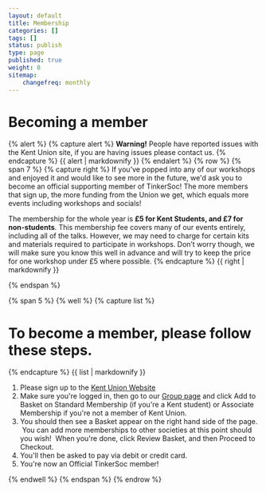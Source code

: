 ```yaml
---
layout: default 
title: Membership
categories: []
tags: []
status: publish
type: page
published: true
weight: 0
sitemap:
    changefreq: monthly
---
```

# Becoming a member #

{% alert %} {% capture alert %} **Warning!** People have reported issues with the Kent Union site, if you are having issues please contact us.  {% endcapture %} {{ alert | markdownify }} {% endalert %} 
{% row %}
{% span 7 %}
{% capture right %}
If you’ve popped into any of our workshops and enjoyed it and would like to see more in the future, we'd ask you to become an official supporting member of TinkerSoc! The more members that sign up, the more funding from the Union we get, which equals more events including workshops and socials!

The membership for the whole year is **£5 for Kent Students, and £7 for non-students**. This membership fee covers many of our events entirely, including all of the talks. However, we may need to charge for certain kits and materials required to participate in workshops. Don’t worry though, we will make sure you know this well in advance and will try to keep the price for one workshop under £5 where possible.
{% endcapture %}
{{ right | markdownify }}

{% endspan %}

{% span 5 %}
{% well %}
{% capture list %}
# To become a member, please follow these steps. #
{% endcapture %}
{{ list | markdownify }}
<ol>
<li>Please sign up to the <a href="http://www.kentunion.co.uk" target="_blank">Kent Union Website</a></li>
<li>Make sure you're logged in, then go to our <a href=href="http://www.kentunion.co.uk/organisation/TinkerSoc" onClick="trackOutboundLink(this, 'Outbound Links', 'http://www.kentunion.co.uk/organisation/TinkerSoc'); return false;">Group page</a> and click Add to Basket on Standard Membership (if you're a Kent student) or Associate Membership if you're not a member of Kent Union.</li>
<li>You should then see a Basket appear on the right hand side of the page.  You can add more memberships to other societies at this point should you wish!  When you're done, click Review Basket, and then Proceed to Checkout.</li>
<li>You'll then be asked to pay via debit or credit card.</li>
<li>You're now an Official TinkerSoc member!</li>
</ol>
{% endwell %}
{% endspan %}
{% endrow %}
<!-- Google Analytics for clicking buttons -->
<script type="text/javascript">
function trackOutboundLink(link, category, action) {
    try {
        _gaq.push(['_trackEvent', category , action]);
    } catch(err){}

    setTimeout(function() {
    document.location.href = link.href;
    }, 100);
}
</script>
